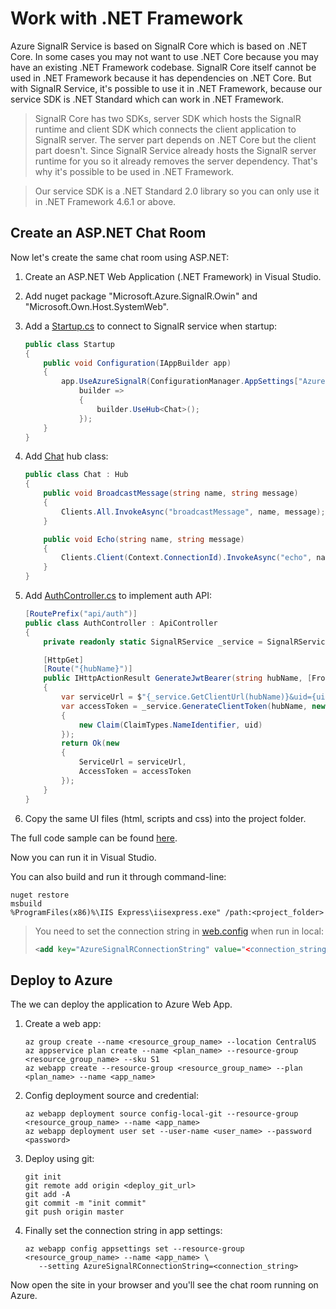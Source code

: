 # Work with .NET Framework

Azure SignalR Service is based on SignalR Core which is based on .NET Core.
In some cases you may not want to use .NET Core because you may have an existing .NET Framework codebase.
SignalR Core itself cannot be used in .NET Framework because it has dependencies on .NET Core.
But with SignalR Service, it's possible to use it in .NET Framework, because our service SDK is .NET Standard which can work in .NET Framework.

> SignalR Core has two SDKs, server SDK which hosts the SignalR runtime and client SDK which connects the client application to SignalR server.
The server part depends on .NET Core but the client part doesn't.
Since SignalR Service already hosts the SignalR server runtime for you so it already removes the server dependency. That's why it's possible to be used in .NET Framework.

> Our service SDK is a .NET Standard 2.0 library so you can only use it in .NET Framework 4.6.1 or above.

## Create an ASP.NET Chat Room

Now let's create the same chat room using ASP.NET:

1.  Create an ASP.NET Web Application (.NET Framework) in Visual Studio.

2.  Add nuget package "Microsoft.Azure.SignalR.Owin" and "Microsoft.Own.Host.SystemWeb".

3.  Add a [Startup.cs](../samples/ChatRoomAspNet/App_Start/Startup.cs) to connect to SignalR service when startup:

    ```cs
    public class Startup
    {
        public void Configuration(IAppBuilder app)
        {
            app.UseAzureSignalR(ConfigurationManager.AppSettings["AzureSignalRConnectionString"],
                builder =>
                {
                    builder.UseHub<Chat>();
                });
        }
    }
    ```

4.  Add [Chat](../samples/ChatRoomAspNet/Hub/Chat.cs) hub class:

    ```cs
    public class Chat : Hub
    {
        public void BroadcastMessage(string name, string message)
        {
            Clients.All.InvokeAsync("broadcastMessage", name, message);
        }

        public void Echo(string name, string message)
        {
            Clients.Client(Context.ConnectionId).InvokeAsync("echo", name, message + " (echo from server)");
        }
    }
    ```

5.  Add [AuthController.cs](../samples/ChatRoomAspNet/Controllers/AuthController.cs) to implement auth API:

    ```cs
    [RoutePrefix("api/auth")]
    public class AuthController : ApiController
    {
        private readonly static SignalRService _service = SignalRService.CreateFromConnectionString(ConfigurationManager.AppSettings["AzureSignalRConnectionString"]);

        [HttpGet]
        [Route("{hubName}")]
        public IHttpActionResult GenerateJwtBearer(string hubName, [FromUri] string uid = null)
        {
            var serviceUrl = $"{_service.GetClientUrl(hubName)}&uid={uid}";
            var accessToken = _service.GenerateClientToken(hubName, new[]
            {
                new Claim(ClaimTypes.NameIdentifier, uid)
            });
            return Ok(new
            {
                ServiceUrl = serviceUrl,
                AccessToken = accessToken
            });
        }
    }
    ```

6.  Copy the same UI files (html, scripts and css) into the project folder.

The full code sample can be found [here](../samples/ChatRoomAspNet).

Now you can run it in Visual Studio.

You can also build and run it through command-line:

```
nuget restore
msbuild
%ProgramFiles(x86)%\IIS Express\iisexpress.exe" /path:<project_folder>
```

> You need to set the connection string in [web.config](../samples/ChatRoomAspNet/Web.config) when run in local:
> ```xml
> <add key="AzureSignalRConnectionString" value="<connection_string>" />
> ```

## Deploy to Azure

The we can deploy the application to Azure Web App.

1.  Create a web app:

    ```
    az group create --name <resource_group_name> --location CentralUS
    az appservice plan create --name <plan_name> --resource-group <resource_group_name> --sku S1
    az webapp create --resource-group <resource_group_name> --plan <plan_name> --name <app_name>
    ```

2.  Config deployment source and credential:

    ```
    az webapp deployment source config-local-git --resource-group <resource_group_name> --name <app_name>
    az webapp deployment user set --user-name <user_name> --password <password>
    ```

3.  Deploy using git:

    ```
    git init
    git remote add origin <deploy_git_url>
    git add -A
    git commit -m "init commit"
    git push origin master
    ```

4.  Finally set the connection string in app settings:

    ```
    az webapp config appsettings set --resource-group <resource_group_name> --name <app_name> \
       --setting AzureSignalRConnectionString=<connection_string>
    ```

Now open the site in your browser and you'll see the chat room running on Azure.
